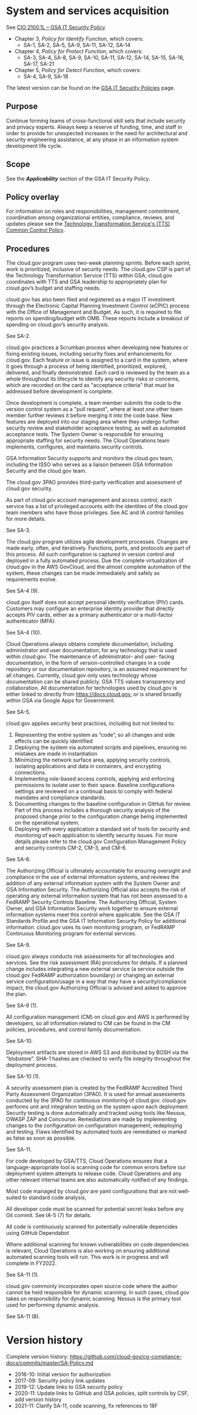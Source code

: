 # System and services acquisition

See [CIO 2100.1L – GSA IT Security Policy](https://www.gsa.gov/cdnstatic/CIO_2100_1L_CHGE_1_CC040905_signed_PDF_version_7-15-2019.pdf) 

* Chapter 3, _Policy for Identify Function_, which covers:
  * SA-1, SA-2, SA-5, SA-9, SA-11, SA-12, SA-14
* Chapter 4, _Policy for Protect Function_, which covers:
  * SA-3, SA-4, SA-8, SA-9, SA-10, SA-11, SA-12, SA-14, SA-15, SA-16, SA-17, SA-21
* Chapter 5, _Policy for Detect Function_, which covers:
  * SA-4, SA-9, SA-18

The latest version can be found on the [GSA IT Security Policies](https://www.gsa.gov/about-us/organization/office-of-the-chief-information-officer/chief-information-security-officer-ciso/it-security-policies) page.

## Purpose

Continue forming teams of cross-functional skill sets that include security and privacy experts. Always keep a reserve of funding, time, and staff in order to provide for unexpected increases in the need for  architectural and security engineering assistance, at any phase in an information system development life cycle.

## Scope

See the **_Applicability_** section of the GSA IT Security Policy.

## Policy overlay

For information on roles and responsibilities, management commitment, coordination among organizational entities, compliance, reviews, and updates please see the [Technology Transformation Service's (TTS) Common Control Policy](https://github.com/cloud-gov/cg-compliance-docs/blob/master/TTS-Common-Control-Policy.md).

## Procedures

The cloud.gov program uses two-week planning sprints. Before each sprint, work is prioritized, inclusive of security needs. The cloud.gov CSP is part of the Technology Transformation Service (TTS) within GSA; cloud.gov coordinates with TTS and GSA leadership to appropriately plan for cloud.gov’s budget and staffing needs.

cloud.gov has also been filed and registered as a major IT investment through the Electronic Capital Planning Investment Control (eCPIC) process with the Office of Management and Budget. As such, it is required to file reports on spending/budget with OMB. These reports include a breakout of spending on cloud.gov’s security analysis.

See SA-2.

cloud.gov practices a Scrumban process when developing new features or fixing existing issues, including security fixes and enhancements for cloud.gov.  Each feature or issue is assigned to a card in the system, where it goes through a process of being identified, prioritized, explored, delivered, and finally demonstrated. Each card is reviewed by the team as a whole throughout its lifecycle to identify any security risks or concerns, which are recorded on the card as "acceptance criteria" that must be addressed before development is complete.

Once development is complete, a team member submits the code to the version control system as a "pull request", where at least one other team member further reviews it before merging it into the code base.  New features are deployed into our staging area where they undergo further security review and stakeholder acceptance testing, as well as automated acceptance tests.
The System Owner is responsible for ensuring appropriate staffing for security needs. The Cloud Operations team implements, configures, and maintains security controls.

GSA Information Security supports and monitors the cloud.gov team, including the ISSO who serves as a liaison between GSA Information Security and the cloud.gov team.

The cloud.gov 3PAO provides third-party verification and assessment of cloud.gov security.

As part of cloud.gov account management and access control, each service has a list of privileged accounts with the identities of the cloud.gov team members who have those privileges. See AC and IA control families for more details.

See SA-3.

The cloud.gov program utilizes agile development processes. Changes are made early, often, and iteratively. Functions, ports, and protocols are part of this process. All such configuration is captured in version control and deployed in a fully automated process. Due the complete virtualization of cloud.gov in the AWS GovCloud, and the almost complete automation of the system, these changes can be made immediately and safely as requirements evolve.

See SA-4 (9).

cloud.gov itself does not accept personal identity verification (PIV) cards. Customers may configure an enterprise identity provider that directly accepts PIV cards, either as a primary authenticator or a multi-factor authenticator (MFA).

See SA-4 (10).

Cloud Operations always obtains complete documentation, including administrator and user documentation, for any technology that is used within cloud.gov. The maintenance of administrator- and user- facing documentation, in the form of version-controlled changes in a code repository or our documentation repository, is an assumed requirement for all changes. Currently, cloud.gov only uses technology whose documentation can be shared publicly.
GSA TTS values transparency and collaboration. All documentation for technologies used by cloud.gov is either linked to directly from https://docs.cloud.gov, or is shared broadly within GSA via Google Apps for Government.

See SA-5.

cloud.gov applies security best practices, including but not limited to:

1.	Representing the entire system as “code”, so all changes and side effects can be quickly identified
2.	Deploying the system via automated scripts and pipelines, ensuring no mistakes are made in instantiation
3.	Minimizing the network surface area, applying security controls, isolating applications and data in containers, and encrypting connections.
4.	Implementing role-based access controls, applying and enforcing permissions to isolate user to their space.  Baseline configurations settings are reviewed on a continual basis to comply with federal mandates and compliance standards.
5.	Documenting changes to the baseline configuration in GitHub for review. Part of this process includes a thorough security analysis of the proposed change prior to the configuration change being implemented on the operational system.
6.	Deploying with every application a standard set of tools for security and monitoring of each application to identify security issues.
For more details please refer to the cloud.gov Configuration Management Policy and security controls CM-2, CM-3, and CM-6.

See SA-8.

The Authorizing Official is ultimately accountable for ensuring oversight and compliance in the use of external information systems, and reviews the addition of any external information system with the System Owner and GSA Information Security. The Authorizing Official also accepts the risk of operating any external information system that has not been assessed to a FedRAMP Security Controls Baseline.
The Authorizing Official, System Owner, and GSA Information Security work together to ensure external information systems meet this control where applicable. See the GSA IT Standards Profile and the GSA IT Information Security Policy for additional information.
cloud.gov uses its own monitoring program, or FedRAMP Continuous Monitoring program for external services.

See SA-9.

cloud.gov always conducts risk assessments for all technologies and services. See the risk assessment (RA) procedures for details. If a planned change includes integrating a new external service (a service outside the cloud.gov FedRAMP authorization boundary) or changing an external service configuration/usage in a way that may have a security/compliance impact, the cloud.gov Authorizing Official is advised and asked to approve the plan.

See SA-9 (1).

All configuration management (CM) on cloud.gov and AWS is performed by developers, so all information related to CM can be found in the CM policies, procedures, and control family documentation.

See SA-10.

Deployment artifacts are stored in AWS S3 and distributed by BOSH via the “blobstore”. SHA-1 hashes are checked to verify file integrity throughout the deployment process.

See SA-10 (1).

A security assessment plan is created by the FedRAMP Accredited Third Party Assessment Organization (3PAO). It is used for annual assessments conducted by the 3PAO for continuous monitoring of cloud.gov. cloud.gov performs unit and integration testing on the system upon each deployment. Security testing is done automatically and tracked using tools like Nessus, OWASP ZAP and Concourse. Remediations are made by implementing changes to the configuration on configuration management, redeploying and testing. Flaws identified by automated tools are remediated or marked as false as soon as possible.

See SA-11.


For code developed by GSA/TTS, Cloud Operations ensures that a
language-appropriate tool is scanning code for common errors before
our deployment system attempts to release code.  Cloud Operations
and any other relevant internal teams are also automatically notified
of any findings.

Most code managed by cloud.gov are yaml configurations that are not
well-suited to standard code analysis, 

All developer code must be scanned for potential secret leaks before any Git
commit. See IA-5 (7) for details.

All code is continuously scanned for potentially vulnerable depencides
using GitHub Dependabot

Where additional scanning for known vulnerabilities on code
dependencies is relevant, Cloud Operations is also working on
ensuring additional automated scanning tools will run. This work
is in progress and will complete in FY2022.

See SA-11 (1).

cloud.gov commonly incorporates open source code where the author cannot be held responsible for dynamic scanning. In such cases, cloud.gov takes on responsibility for dynamic scanning. Nessus is the primary tool used for performing dynamic analysis.

See SA-11 (8).


# Version history

Complete version history: https://github.com/cloud-gov/cg-compliance-docs/commits/master/SA-Policy.md

* 2016-10: Initial version for authorization
* 2017-09: Security policy link updates
* 2019-12: Update links to GSA security policy
* 2020-11: Update links to GitHub and GSA policies, split controls by CSF, add version history
* 2021-11: Clarify SA-11, code scanning, fix references to 18F
